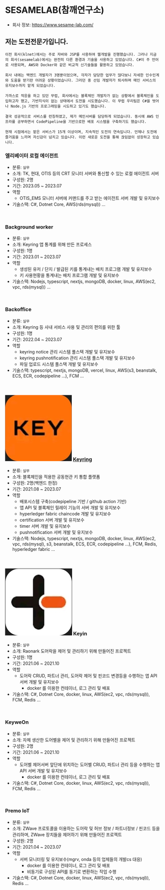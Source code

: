 # SESAMELAB(참깨연구소)
- 회사 정보: https://www.sesame-lab.com/

## 저는 도전전문가입니다.
```
이전 회사(klnet)에서는 주로 자바와 JSP를 사용하여 웹개발을 진행했습니다. 그러나 지금의 회사(sesamelab)에서는 완전히 다른 환경과 기술을 사용하고 있었습니다. C#이 주 언어로 사용되며, AWS와 Docker와 같은 비교적 신기술들을 활용하고 있었습니다.

회사 내에는 백엔드 개발자가 3명뿐이었으며, 각자가 담당한 업무가 많다보니 자세한 인수인계와 도움을 받기란 어려운 상황이었습니다. 그러던 중 선임 개발자가 퇴사하며 메인 서비스의 유지보수까지 맡게 되었습니다.

가까스로 적응을 하고 있던 무렵, 회사에서는 블록체인 개발자가 없는 상황에서 블록체인을 도입하고자 했고, 기반지식이 없는 상태에서 도전을 시도했습니다. 이 무렵 우리팀은 C#을 벗어나 Node.js 기반의 프로그래밍을 시도하고 있기도 했습니다.

결국 성공적으로 서비스를 런칭하였고, 제가 메인서버를 담당하게 되었습니다. 동시에 AWS 인프라를 공부하면서 CodePipeline을 기반으로한 배포 시스템을 구축하기도 했습니다.

현재 시점에서는 맡은 서비스가 15개 이상이며, 지속적인 도전의 연속입니다. 언제나 도전에 즐거움을 느끼며 자신감이 넘치고 있습니다. 이런 새로운 도전을 통해 끊임없이 성장하고 있습니다.
```

### 엘리베이터 로컬 에이전트
- 분류: ``실무``
- 소개: TK, 현대, OTIS 등의 CRT 모니터 서버와 통신할 수 있는 로컬 에이전트 서버
- 구성원: 2명
- 기간: 2023.05 ~ 2023.07
- 역할
  - OTIS_EMS 모니터 서버에 커맨드를 주고 받는 에이전트 서버 개발 및 유지보수
- 기술스택: C#, Dotnet Core, AWS(rds(mysql)) ...
<br/>

### Background worker
- 분류: ``실무``
- 소개: Keyring 앱 통계를 위해 만든 프로세스
- 구성원: 1명
- 기간: 2023.01 ~ 2023.07
- 역할
  - 생성된 유저 / 단지 / 발급된 키를 통계내는 배치 프로그램 개발 및 유지보수
  - 키 사용현황을 통계내는 배치 프로그램 개발 및 유지보수
- 기술스택: Nodejs, typescript, nextjs, mongoDB, docker, linux, AWS(ec2, vpc, rds(mysql)) ...
<br/>

### Backoffice
- 분류: ``실무``
- 소개: Keyring 등 사내 서비스 사용 및 관리의 편의를 위한 툴
- 구성원: 1명
- 기간: 2022.04 ~ 2023.07
- 역할
  - keyring notice 관리 시스템 풀스택 개발 및 유지보수
  - keyring pushnotification 관리 시스템 풀스택 개발 및 유지보수
  - 파일 업로드 시스템 풀스택 개발 및 유지보수
- 기술스택: typescript, nextjs, mongoDB, vercel, linux, AWS(s3, beanstalk, ECS, ECR, codepipeline ...), FCM ...
<br/>

### [![Keyring](./keyring/images/keyring_logo.jpg)](https://play.google.com/store/apps/details?id=com.keywe.keyring) [Keyring](https://www.keyring.life/)
- 분류: ``실무``
- 소개: 블록체인을 적용한 공동현관 키 통합 플랫폼
- 구성원: 2명(백엔드 한정)
- 기간: 2021.08 ~ 2023.07
- 역할
  - 배포시스템 구축(codepipeline 기반 / github action 기반)
  - 앱 API 및 블록체인 릴레이 기능의 서버 개발 및 유지보수
  - hyperledger fabric chaincode 개발 및 유지보수
  - certification 서버 개발 및 유지보수
  - timer 서버 개발 및 유지보수
  - pushnotification 서버 개발 및 유지보수
- 기술스택: Nodejs, typescript, nextjs, mongoDB, docker, linux, AWS(ec2, vpc, rds(mysql), s3, beanstalk, ECS, ECR, codepipeline ...), FCM, Redis, hyperledger fabric ...
<br/>

### [![Keyin](./keyin/images/keyin_logo.jpg)](https://play.google.com/store/apps/details?id=com.keywe.keyring) Keyin
- 분류: ``실무``
- 소개: Raonark 도어락을 제어 및 관리하기 위해 만들어진 프로젝트
- 구성원: 1명
- 기간: 2021.06 ~ 2021.10
- 역할
  - 도어락 CRUD, 파트너 관리, 도어락 제어 및 핀코드 변경등을 수행하는 앱 API 서버 개발 및 유지보수
    - docker 를 이용한 컨테이너, 로그 관리 및 배포
- 기술스택: C#, Dotnet Core, docker, linux, AWS(ec2, vpc, rds(mysql)), FCM, Redis ...
<br/>

### KeyweOn
- 분류: ``실무``
- 소개: 자체 생산한 도어벨을 제어 및 관리하기 위해 만들어진 프로젝트
- 구성원: 2명
- 기간: 2021.06 ~ 2021.10
- 역할
  - 도어벨 제어서버 앞단에 위치하는 도어벨 CRUD, 파트너 관리 등을 수행하는 앱 API 서버 개발 및 유지보수
    - docker 를 이용한 컨테이너, 로그 관리 및 배포
- 기술스택: C#, Dotnet Core, docker, linux, AWS(ec2, vpc, rds(mysql)), FCM, Redis ...
<br/>

### Premo IoT
- 분류: ``실무``
- 소개: ZWave 프로토콜을 이용하는 도어락 및 허브 정보 / 파트너정보 / 핀코드 등을 관리하며, ZWave 장치들을 제어하기 위해 만들어진 프로젝트
- 구성원: 2명
- 기간: 2021.04 ~ 2023.07
- 역할
  - 서버 모니터링 및 유지보수(mgrv, onda 등의 업체들의 개발cs 대응)
    - docker 를 이용한 컨테이너, 로그 관리 및 배포
    - 비동기로 구성된 API를 동기로 변환하는 작업 수행
- 기술스택: C#, Dotnet Core, docker, linux, AWS(ec2, vpc, rds(mysql)), Redis ...
<br/>
